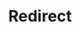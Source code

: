 ﻿---
layout: src/layouts/Redirect.astro
title: Redirect
redirect: /docs/deployments/azure/running-azure-powershell
pubDate:  2023-01-01
navSearch: false
navSitemap: false
navMenu: false
---
